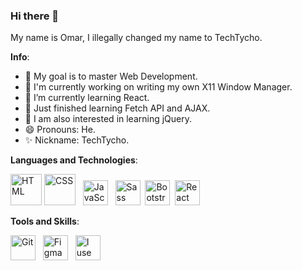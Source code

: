 ### Hi there 👋

My name is Omar, I illegally changed my name to TechTycho.

**Info**:
- 🔭 My goal is to master Web Development.
- 🔨 I'm currently working on writing my own X11 Window Manager.
- 🌱 I’m currently learning React.
- 📜 Just finished learning Fetch API and AJAX.
- 📝 I am also interested in learning jQuery.
- 😄 Pronouns: He.
- ✨ Nickname: TechTycho.

**Languages and Technologies**:

<img src="https://upload.wikimedia.org/wikipedia/commons/thumb/6/61/HTML5_logo_and_wordmark.svg/1200px-HTML5_logo_and_wordmark.svg.png" height="50" title="HTML" /> <img src="https://upload.wikimedia.org/wikipedia/commons/thumb/d/d5/CSS3_logo_and_wordmark.svg/1200px-CSS3_logo_and_wordmark.svg.png" height="50" title="CSS" /> &nbsp; <img src="https://upload.wikimedia.org/wikipedia/commons/thumb/9/99/Unofficial_JavaScript_logo_2.svg/800px-Unofficial_JavaScript_logo_2.svg.png" height="40" title="JavaScript" /> &nbsp; <img src="https://upload.wikimedia.org/wikipedia/commons/thumb/9/96/Sass_Logo_Color.svg/1200px-Sass_Logo_Color.svg.png" height="40" title="Sass" /> &nbsp;<img src="https://upload.wikimedia.org/wikipedia/commons/thumb/b/b2/Bootstrap_logo.svg/800px-Bootstrap_logo.svg.png" height="40" title="Bootstrap" /> &nbsp;<img src="https://upload.wikimedia.org/wikipedia/commons/thumb/a/a7/React-icon.svg/2300px-React-icon.svg.png" height="40" title="React" />

**Tools and Skills**:

<img src="https://avatars.githubusercontent.com/u/18133?s=200&v=4" height="40" title="Git" /> &nbsp; <img src="https://upload.wikimedia.org/wikipedia/commons/thumb/3/33/Figma-logo.svg/1200px-Figma-logo.svg.png" height="40" title="Figma" /> &nbsp; <img src="https://upload.wikimedia.org/wikipedia/commons/thumb/3/35/Tux.svg/640px-Tux.svg.png" height="40" title="I use Arch BTW" />

